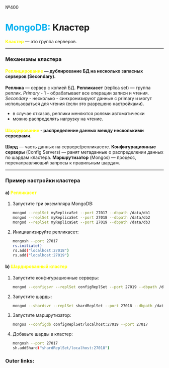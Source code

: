№400   
# <font color="#00b0f0">MongoDB:</font> Кластер

**<font color="#ffff00">Кластер</font>** — это группа серверов.

---
### Механизмы кластера

#### <font color="#ffff00">Реплицирование</font> — дублирование БД на несколько запасных серверов (Secondary).
**Реплика** — сервер с копией БД.
**Репликасет** (replica set) — группа реплик. *Primary* - 1 - обрабатывает все операции записи и чтения. *Secondary* - несколько - синхронизируют данные с primary и могут использоваться для чтения (если это разрешено настройками).
- в случае отказов, реплики меняются ролями автоматически
- можно распределять нагрузку на чтение.

#### <font color="#ffff00">Шардирование</font> - распределение данных между несколькими серверами.
**Шард** — часть данных на сервере/репликасете.
**Конфигурационные серверы** (Config Servers) — ранят метаданные о распределении данных по шардам кластера.
**Маршрутизатор** (Mongos) — процесс, перенаправляющий запросы к правильным шардам.


---

### Пример настройки кластера

#### a) <font color="#ffff00">Репликасет</font>
1. Запустите три экземпляра MongoDB:
   ```bash
   mongod --replSet myReplicaSet --port 27017 --dbpath /data/db1
   mongod --replSet myReplicaSet --port 27018 --dbpath /data/db2
   mongod --replSet myReplicaSet --port 27019 --dbpath /data/db3
   ```
2. Инициализируйте репликасет:
   ```bash
   mongosh --port 27017
   rs.initiate()
   rs.add("localhost:27018")
   rs.add("localhost:27019")
   ```

#### b) <font color="#ffff00">Шардированный кластер</font>
1. Запустите конфигурационные серверы:
   ```bash
   mongod --configsvr --replSet configReplSet --port 27019 --dbpath /data/configdb
   ```
2. Запустите шарды:
   ```bash
   mongod --shardsvr --replSet shardReplSet --port 27018 --dbpath /data/sharddb
   ```
3. Запустите маршрутизатор:
   ```bash
   mongos --configdb configReplSet/localhost:27019 --port 27017
   ```
4. Добавьте шарды в кластер:
   ```bash
   mongosh --port 27017
   sh.addShard("shardReplSet/localhost:27018")
   ```

### Outer links:
